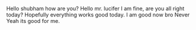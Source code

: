 Hello shubham how are you?
Hello mr. lucifer I am fine, are you all right today?
Hopefully everything works good today.
I am good now bro
Never
Yeah its good for me.

